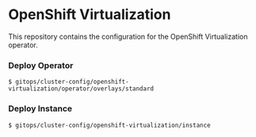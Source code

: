 # OpenShift Virtualization 

This repository contains the configuration for the OpenShift Virtualization operator.


### Deploy Operator
```
$ gitops/cluster-config/openshift-virtualization/operator/overlays/standard
```

### Deploy Instance 
```
$ gitops/cluster-config/openshift-virtualization/instance
```
